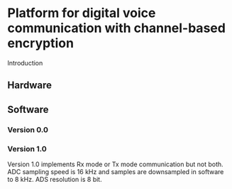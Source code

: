 # Platform for digital voice communication with channel-based encryption

Introduction

## Hardware

## Software

### Version 0.0

### Version 1.0
Version 1.0 implements Rx mode or Tx mode communication but not both.
ADC sampling speed is 16 kHz and samples are downsampled in software to 8 kHz.
ADS resolution is 8 bit.
